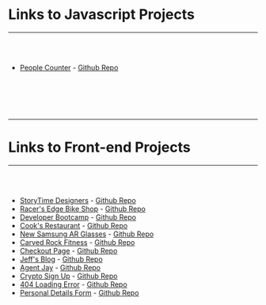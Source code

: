 <h1>Links to Javascript Projects</h1>
<hr>

<br/>
<br/>

* [People Counter](https://passengercounting.netlify.app/) - [Github Repo](https://github.com/The-Flying-Dev/Counter)



<br/>
<br/>
<br/>
<br/>
<hr>

<h1>Links to Front-end Projects</h1>
<hr>

<br/>
<br/>

* [StoryTime Designers](https://storytimeteam.netlify.app/) - [Github Repo](https://github.com/The-Flying-Dev/Meet-the-Team)
* [Racer's Edge Bike Shop](https://racersedge.netlify.app) - [Github Repo](https://github.com/The-Flying-Dev/One-Page-Catalogue)
* [Developer Bootcamp](https://bootcamp4ir.netlify.app) - [Github Repo](https://github.com/The-Flying-Dev/Bootstrap-Bootcamp-)
* [Cook's Restaurant](https://cooksrestaurant.netlify.app/) - [Github Repo](https://github.com/The-Flying-Dev/3-Course-Menu/tree/main)
* [New Samsung AR Glasses](https://samsungliteglasses.netlify.app) - [Github Repo](https://github.com/The-Flying-Dev/Responsive-Website-)
* [Carved Rock Fitness](https://carvedrockfitnessapp.netlify.app/) - [Github Repo](https://github.com/The-Flying-Dev/Rock-Climbing-Business-Landing-Page)
* [Checkout Page](https://checkoutdetails.netlify.app/) - [Github Repo](https://github.com/The-Flying-Dev/Checkout-page)
* [Jeff's Blog](https://jeffsblog.netlify.app/) - [Github Repo](https://github.com/The-Flying-Dev/Jeff-s-Blog-theme)
* [Agent Jay](https://agentjay.netlify.app/) - [Github Repo](https://github.com/The-Flying-Dev/Agent-Jay-landing-page)
* [Crypto Sign Up](https://strattonoakmontcrypto.netlify.app) - [Github Repo](https://github.com/The-Flying-Dev/Landing-page)
* [404 Loading Error](https://page-404-error.netlify.app) - [Github Repo](https://github.com/The-Flying-Dev/404-Not-Found-Page)
* [Personal Details Form](https://personalprofilesetup.netlify.app) - [Github Repo](https://github.com/The-Flying-Dev/Login-Form)

